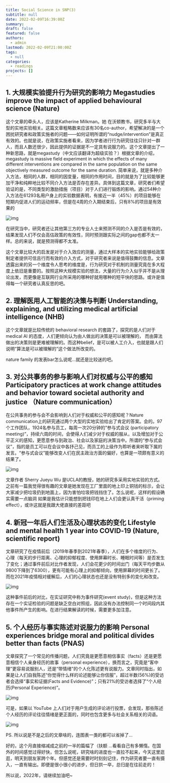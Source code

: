 ```yaml
---
title: Social Science in SNP(3)
subtitle: null
date: 2022-02-09T16:39:00Z
summary: 
draft: false
featured: false
authors:
  - admin
lastmod: 2022-02-09T21:00:00Z
tags:
  - null
categories:
  - readings
projects: []
---
```


## 1. 大规模实验提升行为研究的影响力 Megastudies improve the impact of applied behavioural science (Nature)

这个文章的牵头人，应该是Katherine Milkman。她 在沃顿教书，研究多半与大型的实地实验相关。这篇文章粗略数来应该有30名co-author，希望解决的是一个困扰研究者和政策实施者的问题——如何证明所谓的“nudge/intervention”是真正有效的。也就是说，在政策实施者看来，因为学者进行行为研究往往只针对一群人，而且人数还很少，因此提供的证据是不一定具有说服力的。这个文章提出了一种新思路，就是megastudy（中文应该翻译为超级实验？）根据文章的介绍，megastudy is massive field experiment in which the effects of many different interventions are compared in the same population on the same objectively measured outcome for the same duration. 简单来说，就是多种介入方法，相同的人群，相同的因变量，相同的作用时间，目的就是为了比较能够更加干净和纯粹地比较不同介入方法是否存在差异。具体到这篇文章，研究者们希望验证的是，不同类型的激励措施（项目）对于人们进行锻炼的影响。通过54种介入方法在61293名用户身上的实验数据表明，有接近一半（45%）的项目能够在短期内促进人们的运动频率，但是在4周的介入期结束后，只有8%的项目是有效果的

![img](https://pic1.zhimg.com/80/v2-7ba843a1e011fb08aa1ddb5345d3c248_720w.jpg)

在研究当中，研究者还让其他第三方的专业人士来预测不同的介入是否是有效的，结果发现人们不仅会高估政策的有效性，同时预测跟实际之间的gap也都不太一样。总的来说，就是预测得都不太准。

这个文章比较大的启发是对于介入效应的测量，通过大样本的实地实验能够给政策制定者提供可信且行而有效的介入方式，对于研究者来说是值得鼓舞的信息。文章透露出来的另一个维度令人思考的维度是，行为研究对于机制的测量究竟在多大程度上依旧是重要的。按照这种大规模实验的想法，大量的行为介入似乎并不是从理论出发，而更像是互联网行业所采用的哪种好就用哪种的短平快的思路。或许是值得每一个研究者认真反思的吧。

## 2. 理解医用人工智能的决策与判断 Understanding, explaining, and utilizing medical artificial intelligence (NHB)

这个文章就是比较传统的 behavioral research 的套路了，探究的是人们对于medical AI 的态度，人们更倾向认为由人做出的决策是可以被理解的， 而由算法做出的决策则是更难被理解的。而这种belief，是可以被人工介入，也就是跟人们说明“算法是可以被理解的”这个做法所改变的。

nature family 的发表bar怎么说呢...就还是比较迷的吧。

## 3. 对公共事务的参与影响人们对权威与公平的感知 Participatory practices at work change attitudes and behavior toward societal authority and justice （Nature communication）

在公共事务的参与会不会影响到人们对于权威和公平的感知呢？Nature communication上的研究通过两个大型的实地实验给出了肯定的答案。会的。97个工作团队，1924名参与员工，每周一次20分钟的“参与式会议 (participatory meeting)”，持续六周的时间，会使得人们减少对于权威的服从，以及增加对于公平正义的感知，更愿意参与到政治、社会以及家庭的决策当中。所谓的“参与式会议”，指的是员工可以在会议中各抒己见，而员工的上级作为聆听者来听取下属的发言。“参与式会议”能够改变人们在民主政治方面的偏好，也算是一项颇有意义的结果了。

![img](https://pic2.zhimg.com/80/v2-9137b200ec068ebc9cf1cf599361c381_720w.jpg)

文章作者 Sherry Jueyu Wu 是UCLA的教授，她的研究多采用实地实验的方式。之前有一篇我觉得很有趣的文章是她发现在工厂里面的地上印上铜钱的标示，会让大家减少把垃圾扔到地面上，因为害怕垃圾把钱挡住了。怎么说呢，这样的假设确实需要一点脑洞 如果是我估计只能想到把钱印在地上人们会更认真干活（priming effect），或许这就是我跟大佬直接的差距吧

## 4. 新冠一年后人们生活及心理状态的变化 Lifestyle and mental health 1 year into COVID‑19 (Nature, scientific report)

文章研究了在疫情前后（2019年春季到2021年春季），人们在多个维度的行为、心理（每天的步行距离、心理的抑郁程度、使用屏幕时长、睡眠时间等）是否发生了变化；通过事件前后对比作者发现，人们会花更少的时间出门（每天平均步数从9800下降到了6300），更有可能有心理上的抑郁倾向，使用屏幕的时间更长了。而在2021年疫情相对缓解后，人们的心理状态也还是没有特别多的变化和改变。

![img](https://pic1.zhimg.com/80/v2-7d0c5f882eb8b2bba29f61c07eb8b53c_720w.jpg)

这种事件前后的对比，在实证研究中称为事件研究(event study)，但是这种方法存在一个实证检验的问题是缺乏空白对照组，因此没有办法控制同一个时间段内其他事件所产生的影响。在进行结果解读的时候，需要更多加注意。

## 5. 个人经历与事实陈述对说服力的影响 Personal experiences bridge moral and political divides better than facts (PNAS)

文章探究了一个常见的传播问题，人们究竟是更愿意相信事实（facts）还是更愿意相信个人亲身经历的故事（personal experience），换而言之，究竟是“客中理”更容易说服别人，还是“带情绪”的个人化陈述更有说服力。文章同时指出，如果是让人们自我陈述“你觉得什么样的论述能够让你信服”，超过半数(56%)的受访者会选择“事实和证据(Facts and Evidence)”；只有21%的受访者选择了“个人经历(Personal Experience)”。

![img](https://pic4.zhimg.com/80/v2-1b345873853f12aa4d7701e7209e288f_720w.jpg)

可是，如果以 YouTube 上人们对于用户生成的评论进行投票，会发现，那些陈述个人经历的评论往往情绪是更正面的，同时也包含更多与社会关系相关的词语。

![img](https://pic4.zhimg.com/80/v2-95ac73afdc62ceb139228d952644f7db_720w.jpg)

PS. 所以说是不是之后的文章啥的，连图表一类的都可以省掉了...

好的，这个月直接缩减成之前的一半的篇幅了（扶额 ‍...看看自己有多懒惰。在国外的时间感觉过得好快，但怎么说呢，研究啥的进度也一直拉不起来，今天这里逛逛，明天到朋友家跨个年。但感觉还是需要时时刻刻记住，作为研究者要一直有摄入，一直有输出。即便是很小很小的进步，但日拱一卒，总归是在往前走的！

所以说，2022年，请继续加油吧~